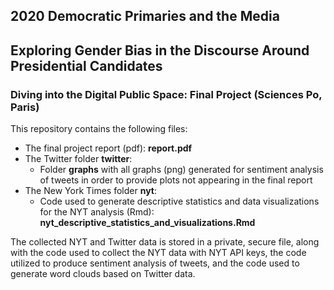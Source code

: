 ## 2020 Democratic Primaries and the Media
## Exploring Gender Bias in the Discourse Around Presidential Candidates
### Diving into the Digital Public Space: Final Project (Sciences Po, Paris)

This repository contains the following files:
* The final project report (pdf): **report.pdf**
* The Twitter folder **twitter**:
	* Folder **graphs** with all graphs (png) generated for sentiment analysis of tweets in order to provide plots not appearing in the final report
* The New York Times folder **nyt**:
	* Code used to generate descriptive statistics and data visualizations for the NYT analysis (Rmd): **nyt_descriptive_statistics_and_visualizations.Rmd**

The collected NYT and Twitter data is stored in a private, secure file, along with the code used to collect the NYT data with NYT API keys, the code utilized to produce sentiment analysis of tweets, and the code used to generate word clouds based on Twitter data.
